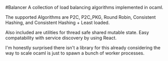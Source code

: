 #Balancer
A collection of load balancing algorithms implemented in ocaml.

The supported Algorithms are P2C, P2C_PKG, Round Robin, Consistent Hashing, and Consistent Hashing + Least loaded.


Also included are utilities for thread safe shared mutable state.
Easy compatability with service discovery by using React.


I'm honestly surprised there isn't a library for this already considering the way to scale ocaml is just to spawn a bunch of worker processes.

